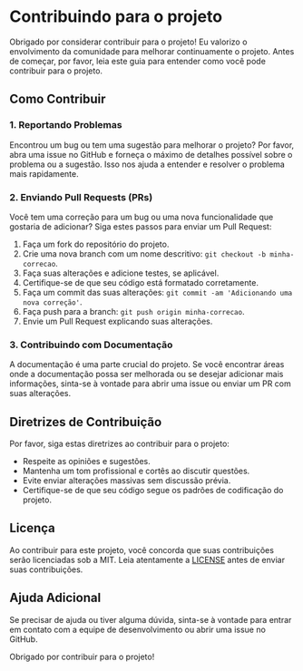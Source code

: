 # Contribuindo para o projeto

Obrigado por considerar contribuir para o projeto! Eu valorizo o envolvimento da comunidade para melhorar continuamente o projeto. Antes de começar, por favor, leia este guia para entender como você pode contribuir para o projeto.

## Como Contribuir

### 1. Reportando Problemas

Encontrou um bug ou tem uma sugestão para melhorar o projeto? Por favor, abra uma issue no GitHub e forneça o máximo de detalhes possível sobre o problema ou a sugestão. Isso nos ajuda a entender e resolver o problema mais rapidamente.

### 2. Enviando Pull Requests (PRs)

Você tem uma correção para um bug ou uma nova funcionalidade que gostaria de adicionar? Siga estes passos para enviar um Pull Request:

1. Faça um fork do repositório do projeto.
2. Crie uma nova branch com um nome descritivo: `git checkout -b minha-correcao`.
3. Faça suas alterações e adicione testes, se aplicável.
4. Certifique-se de que seu código está formatado corretamente.
5. Faça um commit das suas alterações: `git commit -am 'Adicionando uma nova correção'`.
6. Faça push para a branch: `git push origin minha-correcao`.
7. Envie um Pull Request explicando suas alterações.

### 3. Contribuindo com Documentação

A documentação é uma parte crucial do projeto. Se você encontrar áreas onde a documentação possa ser melhorada ou se desejar adicionar mais informações, sinta-se à vontade para abrir uma issue ou enviar um PR com suas alterações.

## Diretrizes de Contribuição

Por favor, siga estas diretrizes ao contribuir para o projeto:

- Respeite as opiniões e sugestões.
- Mantenha um tom profissional e cortês ao discutir questões.
- Evite enviar alterações massivas sem discussão prévia.
- Certifique-se de que seu código segue os padrões de codificação do projeto.

## Licença

Ao contribuir para este projeto, você concorda que suas contribuições serão licenciadas sob a MIT. Leia atentamente a [LICENSE](LICENSE) antes de enviar suas contribuições.

## Ajuda Adicional

Se precisar de ajuda ou tiver alguma dúvida, sinta-se à vontade para entrar em contato com a equipe de desenvolvimento ou abrir uma issue no GitHub.

Obrigado por contribuir para o projeto!